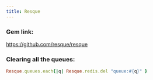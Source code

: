 ```yaml
---
title: Resque
---
```


### Gem link:
https://github.com/resque/resque

### Clearing all the queues:
```rb
Resque.queues.each{|q| Resque.redis.del "queue:#{q}" }
```